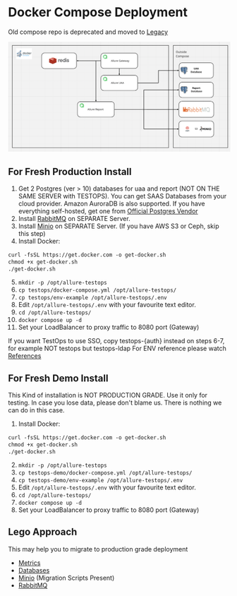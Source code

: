 # Docker Compose Deployment

Old compose repo is deprecated and moved to [Legacy](testops-legacy)

![schema](extras/compose.png)

## For Fresh Production Install

1. Get 2 Postgres (ver > 10) databases for uaa and report (NOT ON THE SAME SERVER with TESTOPS). You can get SAAS Databases from your cloud provider. Amazon AuroraDB is also supported. If you have everything self-hosted, get one from [Official Postgres Vendor](https://www.postgresql.org/download/)
2. Install [RabbitMQ](https://www.rabbitmq.com/download.html) on SEPARATE Server.
3. Install [Minio](https://docs.min.io/docs/minio-quickstart-guide.html) on SEPARATE Server. (If you have AWS S3 or Ceph, skip this step)
4. Install Docker:
```shell
curl -fsSL https://get.docker.com -o get-docker.sh
chmod +x get-docker.sh
./get-docker.sh
```
5. ```mkdir -p /opt/allure-testops```
6. ```cp testops/docker-compose.yml /opt/allure-testops/```
7. ```cp testops/env-example /opt/allure-testops/.env```
8. Edit ```/opt/allure-testops/.env``` with your favourite text editor.
9. ```cd /opt/allure-testops/```
10. ```docker compose up -d```
11. Set your LoadBalancer to proxy traffic to 8080 port (Gateway)

If you want TestOps to use SSO, copy testops-{auth} instead on steps 6-7, for example NOT testops but testops-ldap
For ENV reference please watch [References](extras/env-references.md)
## For Fresh Demo Install

This Kind of installation is NOT PRODUCTION GRADE. Use it only for testing. In case you lose data, please don't blame us. There is nothing we can do in this case.

1. Install Docker:
```shell
curl -fsSL https://get.docker.com -o get-docker.sh
chmod +x get-docker.sh
./get-docker.sh
```
2. ```mkdir -p /opt/allure-testops```
3. ```cp testops-demo/docker-compose.yml /opt/allure-testops/```
4. ```cp testops-demo/env-example /opt/allure-testops/.env```
5. Edit ```/opt/allure-testops/.env``` with your favourite text editor.
6. ```cd /opt/allure-testops/```
7. ```docker compose up -d```
8. Set your LoadBalancer to proxy traffic to 8080 port (Gateway)

## Lego Approach
This may help you to migrate to production grade deployment

- [Metrics](extras/metrics.md)
- [Databases](extras/Databases.MD)
- [Minio](extras/minio.md) (Migration Scripts Present)
- [RabbitMQ](extras/rabbitmq.md)

